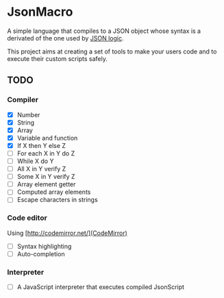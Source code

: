 # JsonMacro
A simple language that compiles to a JSON object whose syntax is a derivated of the one used by [JSON logic](http://jsonlogic.com/).

This project aims at creating a set of tools to make your users code and to execute their custom scripts safely. 

## TODO
### Compiler
 - [x] Number
 - [x] String
 - [x] Array
 - [x] Variable and function
 - [x] If X then Y else Z
 - [ ] For each X in Y do Z
 - [ ] While X do Y
 - [ ] All X in Y verify Z
 - [ ] Some X in Y verify Z
 - [ ] Array element getter
 - [ ] Computed array elements
 - [ ] Escape characters in strings

### Code editor
Using [http://codemirror.net/](CodeMirror)
 - [ ] Syntax highlighting
 - [ ] Auto-completion

### Interpreter
 - [ ] A JavaScript interpreter that executes compiled JsonScript